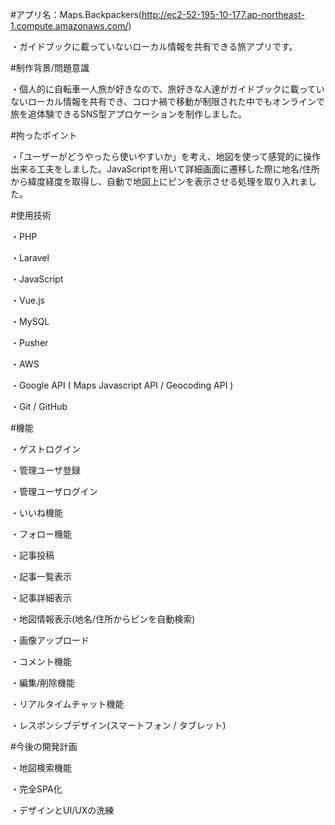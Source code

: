 #アプリ名：Maps.Backpackers(http://ec2-52-195-10-177.ap-northeast-1.compute.amazonaws.com/)

・ガイドブックに載っていないローカル情報を共有できる旅アプリです。

#制作背景/問題意識

・個人的に自転車一人旅が好きなので、旅好きな人達がガイドブックに載っていないローカル情報を共有でき、コロナ禍で移動が制限された中でもオンラインで旅を追体験できるSNS型アプロケーションを制作しました。

#拘ったポイント

・「ユーザーがどうやったら使いやすいか」を考え、地図を使って感覚的に操作出来る工夫をしました。JavaScriptを用いて詳細画面に遷移した際に地名/住所から緯度経度を取得し、自動で地図上にピンを表示させる処理を取り入れました。

#使用技術

・PHP 

・Laravel

・JavaScript

・Vue.js

・MySQL

・Pusher

・AWS

・Google API ( Maps Javascript API / Geocoding API )

・Git / GitHub

#機能

・ゲストログイン

・管理ユーザ登録

・管理ユーザログイン

・いいね機能

・フォロー機能

・記事投稿

・記事一覧表示

・記事詳細表示

・地図情報表示(地名/住所からピンを自動検索)



・画像アップロード

・コメント機能

・編集/削除機能

・リアルタイムチャット機能

・レスポンシブデザイン(スマートフォン / タブレット)

#今後の開発計画

・地図検索機能

・完全SPA化

・デザインとUI/UXの洗練

